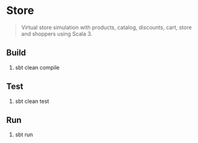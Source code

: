 Store
=====
>Virtual store simulation with products, catalog, discounts, cart, store and shoppers using Scala 3.

Build
-----
1. sbt clean compile

Test
----
1. sbt clean test

Run
---
1. sbt run